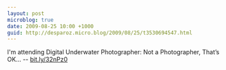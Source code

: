 ```yaml
---
layout: post
microblog: true
date: 2009-08-25 10:00 +1000
guid: http://desparoz.micro.blog/2009/08/25/t3530694547.html
---
```

I'm attending Digital Underwater Photographer: Not a Photographer, That’s OK... -- [bit.ly/32nPz0](http://bit.ly/32nPz0)
